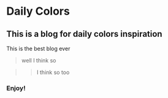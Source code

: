 # Daily Colors

## This is a blog for daily colors inspiration

This is the best blog ever

> well I think so

>> I think so too

### Enjoy!
